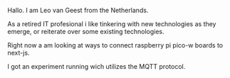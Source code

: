 Hallo. I am Leo van Geest from the Netherlands.

As a retired IT profesional i like tinkering with new technologies as they emerge,
or reiterate over some existing technologies.

Right now a am looking at ways to connect raspberry pi pico-w boards to next-js.

I got an experiment running wich utilizes the MQTT protocol.

